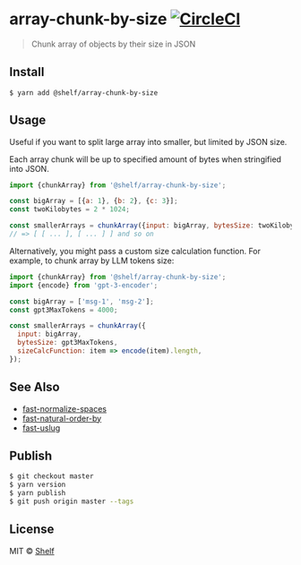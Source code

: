 # array-chunk-by-size [![CircleCI](https://img.shields.io/circleci/project/shelfio/array-chunk-by-size.svg)](https://circleci.com/gh/shelfio/array-chunk-by-size)

> Chunk array of objects by their size in JSON

## Install

```
$ yarn add @shelf/array-chunk-by-size
```

## Usage

Useful if you want to split large array into smaller, but limited by JSON size.

Each array chunk will be up to specified amount of bytes when stringified into JSON.

```js
import {chunkArray} from '@shelf/array-chunk-by-size';

const bigArray = [{a: 1}, {b: 2}, {c: 3}];
const twoKilobytes = 2 * 1024;

const smallerArrays = chunkArray({input: bigArray, bytesSize: twoKilobytes});
// => [ [ ... ], [ ... ] ] and so on
```

Alternatively, you might pass a custom size calculation function.
For example, to chunk array by LLM tokens size:

```js
import {chunkArray} from '@shelf/array-chunk-by-size';
import {encode} from 'gpt-3-encoder';

const bigArray = ['msg-1', 'msg-2'];
const gpt3MaxTokens = 4000;

const smallerArrays = chunkArray({
  input: bigArray,
  bytesSize: gpt3MaxTokens,
  sizeCalcFunction: item => encode(item).length,
});
```

## See Also

- [fast-normalize-spaces](https://github.com/shelfio/fast-normalize-spaces)
- [fast-natural-order-by](https://github.com/shelfio/fast-natural-order-by)
- [fast-uslug](https://github.com/shelfio/fast-uslug)

## Publish

```sh
$ git checkout master
$ yarn version
$ yarn publish
$ git push origin master --tags
```

## License

MIT © [Shelf](https://shelf.io)
